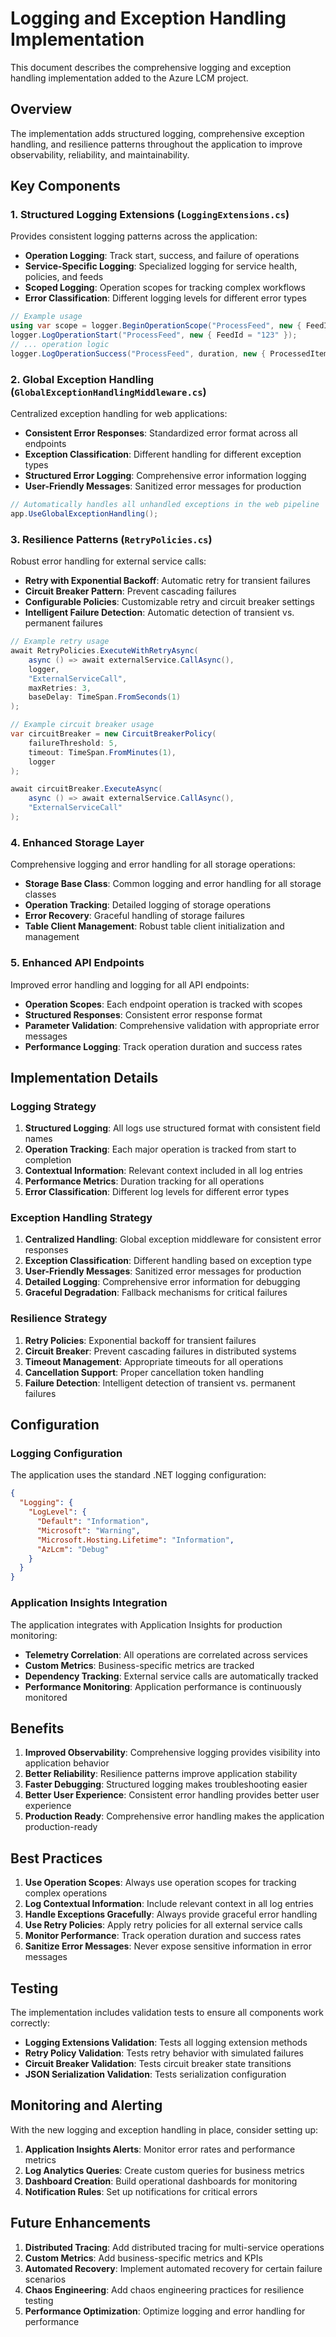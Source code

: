 # Logging and Exception Handling Implementation

This document describes the comprehensive logging and exception handling implementation added to the Azure LCM project.

## Overview

The implementation adds structured logging, comprehensive exception handling, and resilience patterns throughout the application to improve observability, reliability, and maintainability.

## Key Components

### 1. Structured Logging Extensions (`LoggingExtensions.cs`)

Provides consistent logging patterns across the application:

- **Operation Logging**: Track start, success, and failure of operations
- **Service-Specific Logging**: Specialized logging for service health, policies, and feeds
- **Scoped Logging**: Operation scopes for tracking complex workflows
- **Error Classification**: Different logging levels for different error types

```csharp
// Example usage
using var scope = logger.BeginOperationScope("ProcessFeed", new { FeedId = "123" });
logger.LogOperationStart("ProcessFeed", new { FeedId = "123" });
// ... operation logic
logger.LogOperationSuccess("ProcessFeed", duration, new { ProcessedItems = count });
```

### 2. Global Exception Handling (`GlobalExceptionHandlingMiddleware.cs`)

Centralized exception handling for web applications:

- **Consistent Error Responses**: Standardized error format across all endpoints
- **Exception Classification**: Different handling for different exception types
- **Structured Error Logging**: Comprehensive error information logging
- **User-Friendly Messages**: Sanitized error messages for production

```csharp
// Automatically handles all unhandled exceptions in the web pipeline
app.UseGlobalExceptionHandling();
```

### 3. Resilience Patterns (`RetryPolicies.cs`)

Robust error handling for external service calls:

- **Retry with Exponential Backoff**: Automatic retry for transient failures
- **Circuit Breaker Pattern**: Prevent cascading failures
- **Configurable Policies**: Customizable retry and circuit breaker settings
- **Intelligent Failure Detection**: Automatic detection of transient vs. permanent failures

```csharp
// Example retry usage
await RetryPolicies.ExecuteWithRetryAsync(
    async () => await externalService.CallAsync(),
    logger,
    "ExternalServiceCall",
    maxRetries: 3,
    baseDelay: TimeSpan.FromSeconds(1)
);

// Example circuit breaker usage
var circuitBreaker = new CircuitBreakerPolicy(
    failureThreshold: 5,
    timeout: TimeSpan.FromMinutes(1),
    logger
);

await circuitBreaker.ExecuteAsync(
    async () => await externalService.CallAsync(),
    "ExternalServiceCall"
);
```

### 4. Enhanced Storage Layer

Comprehensive logging and error handling for all storage operations:

- **Storage Base Class**: Common logging and error handling for all storage classes
- **Operation Tracking**: Detailed logging of storage operations
- **Error Recovery**: Graceful handling of storage failures
- **Table Client Management**: Robust table client initialization and management

### 5. Enhanced API Endpoints

Improved error handling and logging for all API endpoints:

- **Operation Scopes**: Each endpoint operation is tracked with scopes
- **Structured Responses**: Consistent error response format
- **Parameter Validation**: Comprehensive validation with appropriate error messages
- **Performance Logging**: Track operation duration and success rates

## Implementation Details

### Logging Strategy

1. **Structured Logging**: All logs use structured format with consistent field names
2. **Operation Tracking**: Each major operation is tracked from start to completion
3. **Contextual Information**: Relevant context included in all log entries
4. **Performance Metrics**: Duration tracking for all operations
5. **Error Classification**: Different log levels for different error types

### Exception Handling Strategy

1. **Centralized Handling**: Global exception middleware for consistent error responses
2. **Exception Classification**: Different handling based on exception type
3. **User-Friendly Messages**: Sanitized error messages for production
4. **Detailed Logging**: Comprehensive error information for debugging
5. **Graceful Degradation**: Fallback mechanisms for critical failures

### Resilience Strategy

1. **Retry Policies**: Exponential backoff for transient failures
2. **Circuit Breaker**: Prevent cascading failures in distributed systems
3. **Timeout Management**: Appropriate timeouts for all operations
4. **Cancellation Support**: Proper cancellation token handling
5. **Failure Detection**: Intelligent detection of transient vs. permanent failures

## Configuration

### Logging Configuration

The application uses the standard .NET logging configuration:

```json
{
  "Logging": {
    "LogLevel": {
      "Default": "Information",
      "Microsoft": "Warning",
      "Microsoft.Hosting.Lifetime": "Information",
      "AzLcm": "Debug"
    }
  }
}
```

### Application Insights Integration

The application integrates with Application Insights for production monitoring:

- **Telemetry Correlation**: All operations are correlated across services
- **Custom Metrics**: Business-specific metrics are tracked
- **Dependency Tracking**: External service calls are automatically tracked
- **Performance Monitoring**: Application performance is continuously monitored

## Benefits

1. **Improved Observability**: Comprehensive logging provides visibility into application behavior
2. **Better Reliability**: Resilience patterns improve application stability
3. **Faster Debugging**: Structured logging makes troubleshooting easier
4. **Better User Experience**: Consistent error handling provides better user experience
5. **Production Ready**: Comprehensive error handling makes the application production-ready

## Best Practices

1. **Use Operation Scopes**: Always use operation scopes for tracking complex operations
2. **Log Contextual Information**: Include relevant context in all log entries
3. **Handle Exceptions Gracefully**: Always provide graceful error handling
4. **Use Retry Policies**: Apply retry policies for all external service calls
5. **Monitor Performance**: Track operation duration and success rates
6. **Sanitize Error Messages**: Never expose sensitive information in error messages

## Testing

The implementation includes validation tests to ensure all components work correctly:

- **Logging Extensions Validation**: Tests all logging extension methods
- **Retry Policy Validation**: Tests retry behavior with simulated failures
- **Circuit Breaker Validation**: Tests circuit breaker state transitions
- **JSON Serialization Validation**: Tests serialization configuration

## Monitoring and Alerting

With the new logging and exception handling in place, consider setting up:

1. **Application Insights Alerts**: Monitor error rates and performance metrics
2. **Log Analytics Queries**: Create custom queries for business metrics
3. **Dashboard Creation**: Build operational dashboards for monitoring
4. **Notification Rules**: Set up notifications for critical errors

## Future Enhancements

1. **Distributed Tracing**: Add distributed tracing for multi-service operations
2. **Custom Metrics**: Add business-specific metrics and KPIs
3. **Automated Recovery**: Implement automated recovery for certain failure scenarios
4. **Chaos Engineering**: Add chaos engineering practices for resilience testing
5. **Performance Optimization**: Optimize logging and error handling for performance